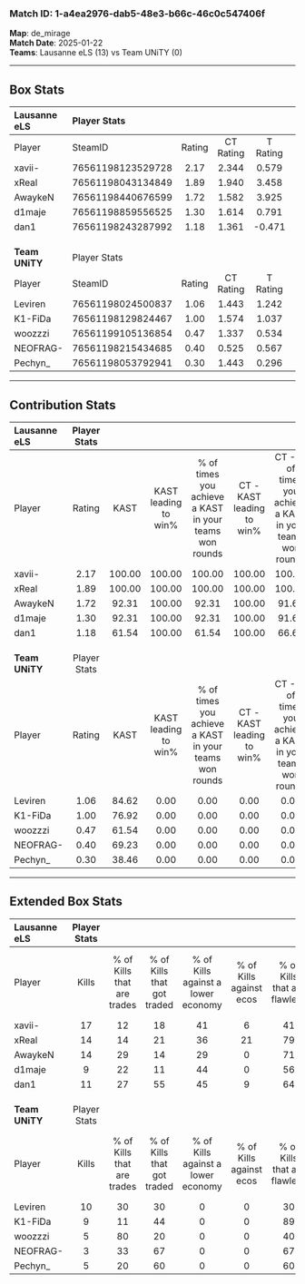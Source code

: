 ### Match ID: 1-a4ea2976-dab5-48e3-b66c-46c0c547406f  
**Map**: de_mirage  
**Match Date**: 2025-01-22  
**Teams**: Lausanne eLS (13) vs Team UNiTY (0)  

---  

## Box Stats  

| **Lausanne eLS** | Player Stats      |        |           |          |        |       |       |         |        |      |     |
| :- | :- | :-: | :-: | :-: | :-: | :-: | :-: | :-: | :-: | :-: | :-: |
| Player           | SteamID           | Rating | CT Rating | T Rating |  KAST  |  ADR  | Kills | Assists | Deaths | K/D  | HS% |
| xavii-           | 76561198123529728 |  2.17  |   2.344   |  0.579   | 100.00 | 112.5 |  17   |    1    |   3    | 5.67 | 64  |
| xReal            | 76561198043134849 |  1.89  |   1.940   |  3.458   | 100.00 | 118.2 |  14   |    5    |   6    | 2.33 | 42  |
| AwaykeN          | 76561198440676599 |  1.72  |   1.582   |  3.925   | 92.31  | 97.4  |  14   |    4    |   7    | 2.00 | 35  |
| d1maje           | 76561198859556525 |  1.30  |   1.614   |  0.791   | 92.31  | 82.7  |   9   |    4    |   8    | 1.13 | 44  |
| dan1             | 76561198243287992 |  1.18  |   1.361   |  -0.471  | 61.54  | 80.4  |  11   |    1    |   8    | 1.38 | 27  |
|                  |                   |        |           |          |        |       |       |         |        |      |     |
|                  |                   |        |           |          |        |       |       |         |        |      |     |
|                  |                   |        |           |          |        |       |       |         |        |      |     |
| **Team UNiTY**   | Player Stats      |        |           |          |        |       |       |         |        |      |     |
| Player           | SteamID           | Rating | CT Rating | T Rating |  KAST  |  ADR  | Kills | Assists | Deaths | K/D  | HS% |
| Leviren          | 76561198024500837 |  1.06  |   1.443   |  1.242   | 84.62  | 78.2  |  10   |    0    |   13   | 0.77 | 60  |
| K1-FiDa          | 76561198129824467 |  1.00  |   1.574   |  1.037   | 76.92  | 86.7  |   9   |    4    |   13   | 0.69 | 66  |
| woozzzi          | 76561199105136854 |  0.47  |   1.337   |  0.534   | 61.54  | 47.2  |   5   |    1    |   13   | 0.38 | 20  |
| NEOFRAG-         | 76561198215434685 |  0.40  |   0.525   |  0.567   | 69.23  | 42.5  |   3   |    4    |   13   | 0.23 | 100 |
| Pechyn_          | 76561198053792941 |  0.30  |   1.443   |  0.296   | 38.46  | 49.9  |   5   |    0    |   13   | 0.38 | 60  |
---  

## Contribution Stats  

| **Lausanne eLS** | Player Stats |        |                      |                                                        |                           |                                                             |                          |                                                            |
| :- | :-: | :-: | :-: | :-: | :-: | :-: | :-: | :-: |
| Player           |    Rating    |  KAST  | KAST leading to win% | % of times you achieve a KAST in your teams won rounds | CT - KAST leading to win% | CT - % of times you achieve a KAST in your teams won rounds | T - KAST leading to win% | T - % of times you achieve a KAST in your teams won rounds |
| xavii-           |     2.17     | 100.00 |        100.00        |                         100.00                         |          100.00           |                           100.00                            |          100.00          |                           100.00                           |
| xReal            |     1.89     | 100.00 |        100.00        |                         100.00                         |          100.00           |                           100.00                            |          100.00          |                           100.00                           |
| AwaykeN          |     1.72     | 92.31  |        100.00        |                         92.31                          |          100.00           |                            91.67                            |          100.00          |                           100.00                           |
| d1maje           |     1.30     | 92.31  |        100.00        |                         92.31                          |          100.00           |                            91.67                            |          100.00          |                           100.00                           |
| dan1             |     1.18     | 61.54  |        100.00        |                         61.54                          |          100.00           |                            66.67                            |           0.00           |                            0.00                            |
|                  |              |        |                      |                                                        |                           |                                                             |                          |                                                            |
|                  |              |        |                      |                                                        |                           |                                                             |                          |                                                            |
|                  |              |        |                      |                                                        |                           |                                                             |                          |                                                            |
| **Team UNiTY**   | Player Stats |        |                      |                                                        |                           |                                                             |                          |                                                            |
| Player           |    Rating    |  KAST  | KAST leading to win% | % of times you achieve a KAST in your teams won rounds | CT - KAST leading to win% | CT - % of times you achieve a KAST in your teams won rounds | T - KAST leading to win% | T - % of times you achieve a KAST in your teams won rounds |
| Leviren          |     1.06     | 84.62  |         0.00         |                          0.00                          |           0.00            |                            0.00                             |           0.00           |                            0.00                            |
| K1-FiDa          |     1.00     | 76.92  |         0.00         |                          0.00                          |           0.00            |                            0.00                             |           0.00           |                            0.00                            |
| woozzzi          |     0.47     | 61.54  |         0.00         |                          0.00                          |           0.00            |                            0.00                             |           0.00           |                            0.00                            |
| NEOFRAG-         |     0.40     | 69.23  |         0.00         |                          0.00                          |           0.00            |                            0.00                             |           0.00           |                            0.00                            |
| Pechyn_          |     0.30     | 38.46  |         0.00         |                          0.00                          |           0.00            |                            0.00                             |           0.00           |                            0.00                            |
---  

## Extended Box Stats  

| **Lausanne eLS** | Player Stats |                            |                            |                                    |                         |                              |                                 |        |                             |                                     |                          |                               |                            |
| :- | :-: | :-: | :-: | :-: | :-: | :-: | :-: | :-: | :-: | :-: | :-: | :-: | :-: |
| Player           |    Kills     | % of Kills that are trades | % of Kills that got traded | % of Kills against a lower economy | % of Kills against ecos | % of Kills that are flawless | % of Kills that are close duels | Deaths | % of Deaths that get traded | % of Deaths against a lower economy | % of Deaths against ecos | % of Deaths that are flawless | % of Deaths that are close |
| xavii-           |      17      |             12             |             18             |                 41                 |            6            |              41              |                6                |   3    |             33              |                 33                  |            0             |              100              |             0              |
| xReal            |      14      |             14             |             21             |                 36                 |           21            |              79              |                0                |   6    |             67              |                 67                  |            17            |              50               |             33             |
| AwaykeN          |      14      |             29             |             14             |                 29                 |            0            |              71              |                0                |   7    |             14              |                 14                  |            0             |              43               |             0              |
| d1maje           |      9       |             22             |             11             |                 44                 |            0            |              56              |               11                |   8    |             75              |                 38                  |            0             |              38               |             25             |
| dan1             |      11      |             27             |             55             |                 45                 |            9            |              64              |                0                |   8    |             13              |                 25                  |            0             |              75               |             0              |
|                  |              |                            |                            |                                    |                         |                              |                                 |        |                             |                                     |                          |                               |                            |
|                  |              |                            |                            |                                    |                         |                              |                                 |        |                             |                                     |                          |                               |                            |
|                  |              |                            |                            |                                    |                         |                              |                                 |        |                             |                                     |                          |                               |                            |
| **Team UNiTY**   | Player Stats |                            |                            |                                    |                         |                              |                                 |        |                             |                                     |                          |                               |                            |
| Player           |    Kills     | % of Kills that are trades | % of Kills that got traded | % of Kills against a lower economy | % of Kills against ecos | % of Kills that are flawless | % of Kills that are close duels | Deaths | % of Deaths that get traded | % of Deaths against a lower economy | % of Deaths against ecos | % of Deaths that are flawless | % of Deaths that are close |
| Leviren          |      10      |             30             |             30             |                 0                  |            0            |              30              |               20                |   13   |             31              |                  0                  |            0             |              69               |             0              |
| K1-FiDa          |      9       |             11             |             44             |                 0                  |            0            |              89              |                0                |   13   |             15              |                  0                  |            0             |              54               |             0              |
| woozzzi          |      5       |             80             |             20             |                 0                  |            0            |              40              |               20                |   13   |             23              |                  0                  |            0             |              77               |             15             |
| NEOFRAG-         |      3       |             33             |             67             |                 0                  |            0            |              67              |               33                |   13   |             31              |                  0                  |            0             |              54               |             0              |
| Pechyn_          |      5       |             20             |             60             |                 0                  |            0            |              60              |                0                |   13   |             15              |                  0                  |            0             |              54               |             0              |

